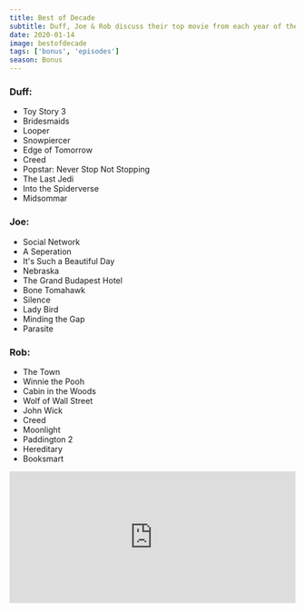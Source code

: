 ```yaml
---
title: Best of Decade
subtitle: Duff, Joe & Rob discuss their top movie from each year of the decade. Find out how many times they actually agree.
date: 2020-01-14
image: bestofdecade
tags: ['bonus', 'episodes']
season: Bonus
---
```

<div class="flex-grid">
<div>
<h3>Duff:</h3>
<ul class="links">
<li>Toy Story 3</li>
<li>Bridesmaids</li>
<li>Looper</li>
<li>Snowpiercer</li>
<li>Edge of Tomorrow</li>
<li>Creed</li>
<li>Popstar: Never Stop Not Stopping</li>
<li>The Last Jedi</li>
<li>Into the Spiderverse</li>
<li>Midsommar</li>
</ul>
</div>
<div>
<h3>Joe:</h3>
<ul class="links">
<li>Social Network</li>
<li>A Seperation</li>
<li>It's Such a Beautiful Day</li>
<li>Nebraska</li>
<li>The Grand Budapest Hotel</li>
<li>Bone Tomahawk</li>
<li>Silence</li>
<li>Lady Bird</li>
<li>Minding the Gap</li>
<li>Parasite</li>
</ul>
</div>
<div>
<h3>Rob:</h3>
<ul class="links">
<li>The Town</li>
<li>Winnie the Pooh</li>
<li>Cabin in the Woods</li>
<li>Wolf of Wall Street</li>
<li>John Wick</li>
<li>Creed</li>
<li>Moonlight</li>
<li>Paddington 2</li>
<li>Hereditary</li>
<li>Booksmart</li>
</ul>
</div>
</div>
<iframe src="https://open.spotify.com/embed-podcast/episode/4vee6T352CYuHYsYj57wFK" width="100%" height="232" frameborder="0" allowtransparency="true" allow="encrypted-media"></iframe>